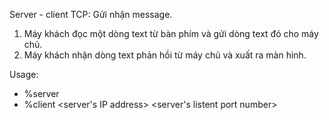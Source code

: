 Server - client TCP: Gửi nhận message.
1. Máy khách đọc một dòng text từ bàn phím và gửi dòng text đó cho máy chủ.
2. Máy khách nhận dòng text phản hồi từ máy chủ và xuất ra màn hình.

Usage:
- %server <listen port>
- %client <server's IP address> <server's listent port number>
